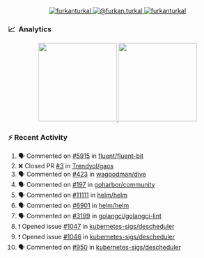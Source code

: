 <p align="center">
  <a href="https://linkedin.com/in/furkanturkal" target="blank">
    <img src="https://img.shields.io/badge/linkedin-%230077B5.svg?&style=for-the-badge&logo=linkedin&logoColor=white" alt="furkanturkal" />
  </a>
  <a href="https://medium.com/@furkan.turkal" target="blank">
    <img src="https://img.shields.io/badge/medium-%2312100E.svg?&style=for-the-badge&logo=medium&logoColor=white" alt="@furkan.turkal" />
  </a>
  <a href="https://twitter.com/furkanturkaI" target="blank">
    <img src="https://img.shields.io/badge/Twitter-1DA1F2?style=for-the-badge&logo=twitter&logoColor=white" alt="furkanturkaI" />
  </a>
</p>

### 📈 &nbsp;Analytics

<p align="center">
  <a href="https://coderstats.net/github/#Dentrax">
    <img height="180em" src="https://github-readme-stats-eight-theta.vercel.app/api?username=Dentrax&show_icons=true&theme=algolia&include_all_commits=true&count_private=true&line_height=26"/>
    <img height="180em" src="https://github-readme-stats-eight-theta.vercel.app/api/top-langs/?username=Dentrax&layout=compact&langs_count=8&theme=algolia&line_height=26"/>
  </a>
</p>

### :zap: Recent Activity

<!--START_SECTION:activity-->
1. 🗣 Commented on [#5915](https://github.com/fluent/fluent-bit/issues/5915) in [fluent/fluent-bit](https://github.com/fluent/fluent-bit)
2. ❌ Closed PR [#3](https://github.com/Trendyol/gaos/pull/3) in [Trendyol/gaos](https://github.com/Trendyol/gaos)
3. 🗣 Commented on [#423](https://github.com/wagoodman/dive/issues/423) in [wagoodman/dive](https://github.com/wagoodman/dive)
4. 🗣 Commented on [#197](https://github.com/goharbor/community/issues/197) in [goharbor/community](https://github.com/goharbor/community)
5. 🗣 Commented on [#11111](https://github.com/helm/helm/issues/11111) in [helm/helm](https://github.com/helm/helm)
6. 🗣 Commented on [#6901](https://github.com/helm/helm/issues/6901) in [helm/helm](https://github.com/helm/helm)
7. 🗣 Commented on [#3199](https://github.com/golangci/golangci-lint/issues/3199) in [golangci/golangci-lint](https://github.com/golangci/golangci-lint)
8. ❗️ Opened issue [#1047](https://github.com/kubernetes-sigs/descheduler/issues/1047) in [kubernetes-sigs/descheduler](https://github.com/kubernetes-sigs/descheduler)
9. ❗️ Opened issue [#1046](https://github.com/kubernetes-sigs/descheduler/issues/1046) in [kubernetes-sigs/descheduler](https://github.com/kubernetes-sigs/descheduler)
10. 🗣 Commented on [#950](https://github.com/kubernetes-sigs/descheduler/issues/950) in [kubernetes-sigs/descheduler](https://github.com/kubernetes-sigs/descheduler)
<!--END_SECTION:activity-->
